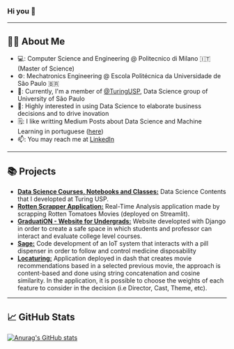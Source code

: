 ### Hi you 👋
---
## 👩‍💻 About Me
- 💻: Computer Science and Engineering @ Politecnico di Milano :it: (Master of Science)  
- ⚙️: Mechatronics Engineering @ Escola Politécnica da Universidade de São Paulo :brazil:
- 🧠: Currently, I'm a member of [@TuringUSP](https://github.com/turing-usp), Data Science group of University of São Paulo
- 👥: Highly interested in using Data Science to elaborate business decisions and to drive inovation 
- 🗒️: I like writting Medium Posts about Data Science and Machine Learning in portuguese ([here](https://medium.com/@felipeazank))  
- 📫: You may reach me at [LinkedIn](https://www.linkedin.com/in/felipeazank/?locale=en_US)
---
## :books: Projects
- **[Data Science Courses, Notebooks and Classes:](https://github.com/AZANK7173/Data_Science_Contents)** Data Science Contents that I developted at Turing USP.
- **[Rotten Scrapper Application:](https://github.com/AZANK7173/Rotten_scrapping)** Real-Time Analysis application made by scrapping Rotten Tomatoes Movies (deployed on Streamlit).
- **[GraduatiON - Website for Undergrads:](https://github.com/GraduationOrganizationTeam/graduation-project)** Website developted with Django in order to create a safe space in which students and professor can interact and evaluate college level courses.
- **[Sage:](https://github.com/AZANK7173/Sage)** Code development of an IoT system that interacts with a pill dispenser in order to follow and control medicine disposability 
- **[Locaturing:](https://github.com/turing-usp/locaturing)** Application deployed in dash that creates movie recommendations based in a selected previous movie, the approach is content-based and done using string concatenation and cosine similarity. In the application, it is possible to choose the weights of each feature to consider in the decision (i.e Director, Cast, Theme, etc). 

---
## 📈 GitHub Stats
[![Anurag's GitHub stats](https://github-readme-stats.vercel.app/api?username=AZANK7173&theme=radical&show_icons=true)](https://github.com/anuraghazra/github-readme-stats)

<!-- [![Top Langs](https://github-readme-stats.vercel.app/api/top-langs/?username=AZANK7173&layout=compact&theme=radical)](https://github.com/anuraghazra/github-readme-stats)

<!--
**kauafillipe/kauafillipe** is a ✨ _special_ ✨ repository because its `README.md` (this file) appears on your GitHub profile.

Here are some ideas to get you started:

- 🔭 I’m currently working on ...
- 🌱 I’m currently learning ...
- 👯 I’m looking to collaborate on ...
- 🤔 I’m looking for help with ...
- 💬 Ask me about ...
- 📫 How to reach me: ...
- ⚡ Fun fact: ...
-->

